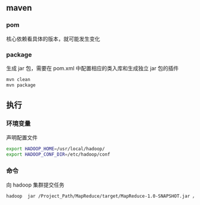 ## maven

### pom
核心依赖看具体的版本，就可能发生变化

### package
生成 jar 包，需要在 pom.xml 中配置相应的类入库和生成独立 jar 包的插件

```bash
mvn clean
mvn package
```

## 执行

### 环境变量
声明配置文件

```bash
export HADOOP_HOME=/usr/local/hadoop/
export HADOOP_CONF_DIR=/etc/hadoop/conf
```

### 命令
向 hadoop 集群提交任务

```bash
hadoop  jar /Project_Path/MapReduce/target/MapReduce-1.0-SNAPSHOT.jar /user/wanglong/wordcount/input /user/wanglong/wordcount/output
```

